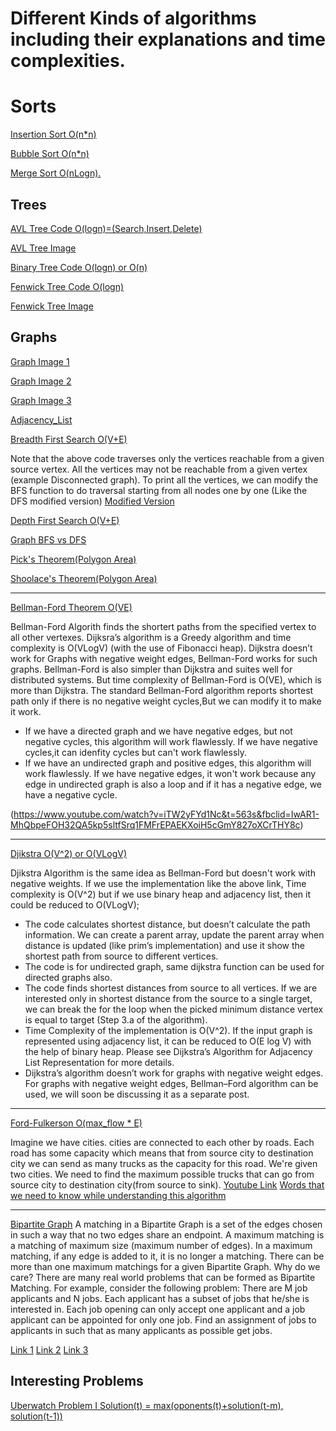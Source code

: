 # Different Kinds of algorithms including their explanations and time complexities.

# Sorts

[Insertion Sort O(n*n)](https://github.com/novaknole/Algorithms/blob/master/Sorts/insertion_sort.cpp)

[Bubble Sort  O(n*n)](https://github.com/novaknole/Algorithms/blob/master/Sorts/Bubble_Sort.cpp)

[Merge Sort O(nLogn).](https://github.com/novaknole/Algorithms/blob/master/Sorts/Merge_Sort.cpp)

## Trees
[AVL Tree Code O(logn)=(Search,Insert,Delete)](https://github.com/novaknole/Algorithms/blob/master/Trees/avl_tree.cpp)

[AVL Tree Image](https://github.com/novaknole/Algorithms/blob/master/Trees/Images/avl_tree.jpg)


[Binary Tree Code O(logn) or O(n)](https://github.com/novaknole/Algorithms/blob/master/Trees/binary_tree.cpp)

[Fenwick Tree Code O(logn)](https://github.com/novaknole/Algorithms/blob/master/Trees/fenwick_tree.cpp)

[Fenwick Tree Image](https://github.com/novaknole/Algorithms/blob/master/Trees/Images/fenwick_tree.jpg)



## Graphs
[Graph Image 1](https://github.com/novaknole/Algorithms/blob/master/Graphs/Images/Graph_1.jpg)

[Graph Image 2](https://github.com/novaknole/Algorithms/blob/master/Graphs/Images/Graph_2.jpg)

[Graph Image 3](https://github.com/novaknole/Algorithms/blob/master/Graphs/Images/Graph_3.jpg)

[Adjacency_List](https://github.com/novaknole/Algorithms/blob/master/Graphs/Adjacenct_List.cpp)

[Breadth First Search O(V+E)](https://github.com/novaknole/Algorithms/blob/master/Graphs/Bread_First_Search.cpp)

Note that the above code traverses only the vertices reachable from a given source vertex. All the vertices may not be reachable from a given vertex (example Disconnected graph). To print all the vertices, we can modify the BFS function to do traversal starting from all nodes one by one (Like the DFS modified version) [Modified Version](https://www.geeksforgeeks.org/depth-first-search-or-dfs-for-a-graph/)


[Depth First Search O(V+E)](https://github.com/novaknole/Algorithms/blob/master/Graphs/Depth_First_Search.cpp)

[Graph BFS vs DFS](https://github.com/novaknole/Algorithms/blob/master/Graphs/Images/Bfs_Dfs.jpg)

[Pick's Theorem(Polygon Area)](https://github.com/novaknole/Algorithms/blob/master/Graphs/Picks_Thereom.cpp)

[Shoolace's Theorem(Polygon Area)](https://github.com/novaknole/Algorithms/blob/master/Graphs/Shoolace_Area.cpp)

--------------

[Bellman-Ford Theorem O(VE)](https://github.com/novaknole/Algorithms/blob/master/Graphs/Bellman_Ford.cpp)

Bellman-Ford Algorith finds the shortert paths from the specified vertex to all other vertexes. Dijksra’s algorithm is a Greedy algorithm and time complexity is O(VLogV) (with the use of Fibonacci heap). Dijkstra doesn’t work for Graphs with negative weight edges, Bellman-Ford works for such graphs. Bellman-Ford is also simpler than Dijkstra and suites well for distributed systems. But time complexity of Bellman-Ford is O(VE), which is more than Dijkstra.
The standard Bellman-Ford algorithm reports shortest path only if there is no negative weight cycles,But we can modify it to make it work. 
- If we have a directed graph and we have negative edges, but not negative cycles, this algorithm will work
flawlessly. If we have negative cycles,it can idenfity cycles but can't work flawlessly.
- If we have an undirected graph and positive edges, this algorithm will work flawlessly. If we have negative edges, it won't work because any edge in undirected graph is also a loop and if it has a negative edge, we have a negative cycle.

(https://www.youtube.com/watch?v=iTW2yFYd1Nc&t=563s&fbclid=IwAR1-MhQbpeFOH32QA5kp5sltfSrq1FMFrEPAEKXoiH5cGmY827oXCrTHY8c)

---------------

[Djikstra O(V^2) or O(VLogV)](https://github.com/novaknole/Algorithms/blob/master/Graphs/Djikstra.cpp)

Djikstra Algorithm is the same idea as Bellman-Ford but doesn't work with negative weights. If we use
the implementation like the above link, Time complexity is O(V^2) but if we use binary heap and
adjacency list, then it could be reduced to O(VLogV);
- The code calculates shortest distance, but doesn’t calculate the path information. We can create a parent array, update the parent array when distance is updated (like prim’s implementation) and use it show the shortest path from source to different vertices.
- The code is for undirected graph, same dijkstra function can be used for directed graphs also.
- The code finds shortest distances from source to all vertices. If we are interested only in shortest distance from the source to a single target, we can break the for the loop when the picked minimum distance vertex is equal to target (Step 3.a of the algorithm).
- Time Complexity of the implementation is O(V^2). If the input graph is represented using adjacency list, it can be reduced to O(E log V) with the help of binary heap. Please see
Dijkstra’s Algorithm for Adjacency List Representation for more details.
- Dijkstra’s algorithm doesn’t work for graphs with negative weight edges. For graphs with negative weight edges, Bellman–Ford algorithm can be used, we will soon be discussing it as a separate post.

---------------

[Ford-Fulkerson O(max_flow * E)](https://github.com/novaknole/Algorithms/blob/master/Graphs/Ford_Fulkerson.cpp)

Imagine we have cities. cities are connected to each other by roads. Each road has some capacity which means that
from source city to destination city we can send as many trucks as the capacity for this road. We're given two cities.
We need to find the maximum possible trucks that can go from source city to destination city(from source to sink).
[Youtube Link](https://www.youtube.com/watch?v=GoVjOT30xwo&t=871s) [Words that we need to know while understanding this algorithm](https://www.geeksforgeeks.org/ford-fulkerson-algorithm-for-maximum-flow-problem/)


---------------

[Bipartite Graph](https://github.com/novaknole/Algorithms/blob/master/Graphs/Bipartite_Graph.cpp)
A matching in a Bipartite Graph is a set of the edges chosen in such a way that no two edges share an endpoint. A maximum matching is a matching of maximum size (maximum number of edges). In a maximum matching, if any edge is added to it, it is no longer a matching. There can be more than one maximum matchings for a given Bipartite Graph.
Why do we care?
There are many real world problems that can be formed as Bipartite Matching. For example, consider the following problem:
There are M job applicants and N jobs. Each applicant has a subset of jobs that he/she is interested in. Each job opening can only accept one applicant and a job applicant can be appointed for only one job. Find an assignment of jobs to applicants in such that as many applicants as possible get jobs.

[Link 1](https://study.com/academy/lesson/bipartite-graph-definition-applications-examples.html)
[Link 2](https://www.geeksforgeeks.org/maximum-bipartite-matching/)
[Link 3](https://www.youtube.com/watch?v=8YUIdXOKNpM)

## Interesting Problems

[Uberwatch Problem I Solution(t) = max(oponents(t)+solution(t-m), solution(t-1))](https://github.com/novaknole/Algorithms/blob/master/20172018-acmicpc-german-collegiate-programming-contest-gcpc-2017-en.pdf)